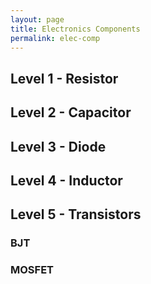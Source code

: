```yaml
---
layout: page
title: Electronics Components
permalink: elec-comp
---
```

## Level 1 - Resistor
## Level 2 - Capacitor
## Level 3 - Diode
## Level 4 - Inductor
## Level 5 - Transistors
### BJT
### MOSFET
